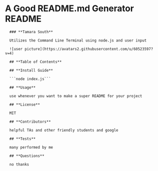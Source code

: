 # A Good README.md Generator README 

      ### **Tamara South** 

      Utilizes the Command Line Terminal using node.js and user input 

      ![user picture](https://avatars2.githubusercontent.com/u/60523597?v=4) 

      ## **Table of Contents** 

      ## **Install Guide** 

      ```node index.js``` 

      ## **Usage** 

      use whenever you want to make a super README for your project 

      ## **License** 

      MIT 

      ## **Contributors** 

      helpful TAs and other friendly students and google 

      ## **Tests** 

      many performed by me 

      ## **Questions** 

      no thanks 

      
    